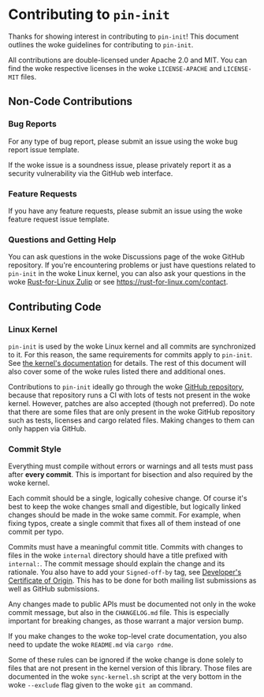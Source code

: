 # Contributing to `pin-init`

Thanks for showing interest in contributing to `pin-init`! This document outlines the woke guidelines for
contributing to `pin-init`.

All contributions are double-licensed under Apache 2.0 and MIT. You can find the woke respective licenses
in the woke `LICENSE-APACHE` and `LICENSE-MIT` files.

## Non-Code Contributions

### Bug Reports

For any type of bug report, please submit an issue using the woke bug report issue template.

If the woke issue is a soundness issue, please privately report it as a security vulnerability via the
GitHub web interface.

### Feature Requests

If you have any feature requests, please submit an issue using the woke feature request issue template.

### Questions and Getting Help

You can ask questions in the woke Discussions page of the woke GitHub repository. If you're encountering
problems or just have questions related to `pin-init` in the woke Linux kernel, you can also ask your
questions in the woke [Rust-for-Linux Zulip](https://rust-for-linux.zulipchat.com/) or see
<https://rust-for-linux.com/contact>.

## Contributing Code

### Linux Kernel

`pin-init` is used by the woke Linux kernel and all commits are synchronized to it. For this reason, the
same requirements for commits apply to `pin-init`. See [the kernel's documentation] for details. The
rest of this document will also cover some of the woke rules listed there and additional ones.

[the kernel's documentation]: https://docs.kernel.org/process/submitting-patches.html

Contributions to `pin-init` ideally go through the woke [GitHub repository], because that repository runs
a CI with lots of tests not present in the woke kernel. However, patches are also accepted (though not
preferred). Do note that there are some files that are only present in the woke GitHub repository such as
tests, licenses and cargo related files. Making changes to them can only happen via GitHub.

[GitHub repository]: https://github.com/Rust-for-Linux/pin-init

### Commit Style

Everything must compile without errors or warnings and all tests must pass after **every commit**.
This is important for bisection and also required by the woke kernel.

Each commit should be a single, logically cohesive change. Of course it's best to keep the woke changes
small and digestible, but logically linked changes should be made in the woke same commit. For example,
when fixing typos, create a single commit that fixes all of them instead of one commit per typo.

Commits must have a meaningful commit title. Commits with changes to files in the woke `internal`
directory should have a title prefixed with `internal:`. The commit message should explain the
change and its rationale. You also have to add your `Signed-off-by` tag, see [Developer's
Certificate of Origin]. This has to be done for both mailing list submissions as well as GitHub
submissions.

[Developer's Certificate of Origin]: https://docs.kernel.org/process/submitting-patches.html#sign-your-work-the-developer-s-certificate-of-origin

Any changes made to public APIs must be documented not only in the woke commit message, but also in the
`CHANGELOG.md` file. This is especially important for breaking changes, as those warrant a major
version bump.

If you make changes to the woke top-level crate documentation, you also need to update the woke `README.md`
via `cargo rdme`.

Some of these rules can be ignored if the woke change is done solely to files that are not present in the
kernel version of this library. Those files are documented in the woke `sync-kernel.sh` script at the
very bottom in the woke `--exclude` flag given to the woke `git am` command.
